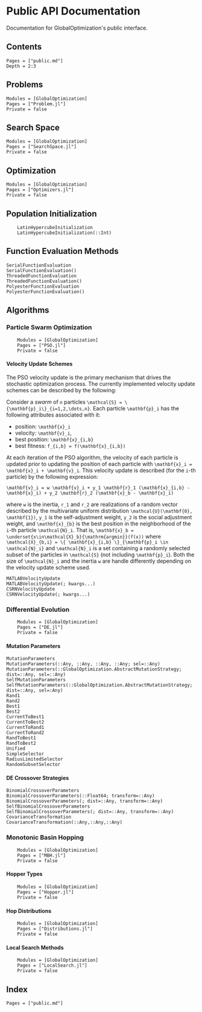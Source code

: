 # Public API Documentation

Documentation for GlobalOptimization's public interface.

## Contents
```@contents
Pages = ["public.md"]
Depth = 2:3
```

## Problems
```@autodocs
Modules = [GlobalOptimization]
Pages = ["Problem.jl"]
Private = false
```

## Search Space
```@autodocs
Modules = [GlobalOptimization]
Pages = ["SearchSpace.jl"]
Private = false
```

## Optimization
```@autodocs
Modules = [GlobalOptimization]
Pages = ["Optimizers.jl"]
Private = false
```

## Population Initialization
```@docs
    LatinHypercubeInitialization
    LatinHypercubeInitialization(::Int)
```

## Function Evaluation Methods
```@docs
SerialFunctionEvaluation
SerialFunctionEvaluation()
ThreadedFunctionEvaluation
ThreadedFunctionEvaluation()
PolyesterFunctionEvaluation
PolyesterFunctionEvaluation()
```

## Algorithms
### Particle Swarm Optimization
```@autodocs
    Modules = [GlobalOptimization]
    Pages = ["PSO.jl"]
    Private = false
```

#### Velocity Update Schemes
The PSO velocity update is the primary mechanism that drives the stochastic 
optimization process. The currently implemented velocity update schemes can 
be described by the following:

Consider a *swarm* of ``n`` particles ``\mathcal{S} = \{\mathbf{p}_i\}_{i=1,2,\dots,n}``.
Each particle ``\mathbf{p}_i`` has the following attributes associated with it:
 - position: ``\mathbf{x}_i``
 - velocity: ``\mathbf{v}_i``,
 - best position: ``\mathbf{x}_{i,b}``
 - best fitness: ``f_{i,b} = f(\mathbf{x}_{i,b})``

At each iteration of the PSO algorithm, the velocity of each particle is updated prior to 
updating the position of each particle with ``\mathbf{x}_i = \mathbf{x}_i + \mathbf{v}_i``.
This velocity update is described (for the ``i``-th particle) by the following expression:

``
\mathbf{v}_i = w \mathbf{v}_i +
    y_1 \mathbf{r}_1 (\mathbf{x}_{i,b} - \mathbf{x}_i) +
    y_2 \mathbf{r}_2 (\mathbf{x}_b - \mathbf{x}_i)
``

where ``w`` is the inertia,  ``r_1`` and ``r_2`` are realizations of a random vector
described by the multivariate uniform distribution
``\mathcal{U}(\mathbf{0}, \mathbf{1})``, ``y_1`` is the self-adjustment weight, ``y_2``
is the social adjustment weight, and ``\mathbf{x}_{b}`` is the best position in the
neighborhood of the ``i``-th particle ``\mathcal{N}_i``. That is,
``\mathbf{x}_b = \underset{x\in\mathcal{X}_b}{\mathrm{argmin}}(f(x))`` where
`` \mathcal{X}_{b,i} = \{ \mathbf{x}_{i,b} \}_{\mathbf{p}_i \in \mathcal{N}_i}`` and
``\mathcal{N}_i`` is a set containing a randomly selected subset of the particles in
``\mathcal{S}`` (not including ``\mathbf{p}_i``). Both the size of ``\mathcal{N}_i`` and 
the inertia ``w`` are handle differently depending on the velocity update scheme used.

```@docs
MATLABVelocityUpdate
MATLABVelocityUpdate(; kwargs...)
CSRNVelocityUpdate
CSRNVelocityUpdate(; kwargs...)
```

### Differential Evolution
```@autodocs
    Modules = [GlobalOptimization]
    Pages = ["DE.jl"]
    Private = false
```

#### Mutation Parameters
```@docs 
MutationParameters 
MutationParameters(::Any, ::Any, ::Any, ::Any; sel=::Any)
MutationParameters(::GlobalOptimization.AbstractMutationStrategy; dist=::Any, sel=::Any)
SelfMutationParameters 
SelfMutationParameters(::GlobalOptimization.AbstractMutationStrategy; dist=::Any, sel=:Any)
Rand1
Rand2
Best1
Best2
CurrentToBest1
CurrentToBest2
CurrentToRand1
CurrentToRand2
RandToBest1
RandToBest2
Unified
SimpleSelector
RadiusLimitedSelector
RandomSubsetSelector
```

#### DE Crossover Strategies
```@docs
BinomialCrossoverParameters
BinomialCrossoverParameters(::Float64; transform=::Any)
BinomialCrossoverParameters(; dist=::Any, transform=::Any)
SelfBinomialCrossoverParameters
SelfBinomialCrossoverParameters(; dist=::Any, transform=::Any)
CovarianceTransformation
CovarianceTransformation(::Any,::Any,::Any)
```

### Monotonic Basin Hopping
```@autodocs
    Modules = [GlobalOptimization]
    Pages = ["MBH.jl"]
    Private = false
```

#### Hopper Types
```@autodocs
    Modules = [GlobalOptimization]
    Pages = ["Hopper.jl"]
    Private = false
```

#### Hop Distributions
```@autodocs
    Modules = [GlobalOptimization]
    Pages = ["Distributions.jl"]
    Private = false
```

#### Local Search Methods
```@autodocs
    Modules = [GlobalOptimization]
    Pages = ["LocalSearch.jl"]
    Private = false
```

## Index
```@index
Pages = ["public.md"]
```
